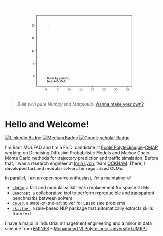 
<!-- Animation of my name-->
<div class="container" align="center">
    <img src="animations/animated_badr_moufad.gif" height="300px">
</div>

> *Built with pure Numpy and Matplotlib*.
> [Wanna make your own?](https://github.com/Badr-MOUFAD/animate_your_name)


<!-- content -->

# Hello and Welcome!
<!-- <img src="animations/wave.gif" height="30px"> -->

[![Linkedin Badge](https://img.shields.io/badge/Linkedin-badr_moufad-81391a1a9?style=flat-square&logo=Linkedin&logoColor=white&link=https://www.linkedin.com/in/badr-moufad-81391a1a9/)](https://www.linkedin.com/in/badr-moufad-81391a1a9/)
[![Medium Badge](https://img.shields.io/badge/Medium-@badr-moufad?style=flat-square&labelColor=000000&logo=Medium&link=https://badr-moufad.medium.com/)](https://badr-moufad.medium.com/)
[![Google scholar Badge](https://img.shields.io/badge/Google%20schoolar--lightgrey?logo=googlescholar&style=flat-square&link=https://scholar.google.com/citations?user=0MkYv20AAAAJ&hl=en&color=brightgreen)](https://scholar.google.com/citations?user=0MkYv20AAAAJ&hl=en)


I'm Badr MOUFAD and I'm a Ph.D. candidate at [Ecole Polytechnique](https://www.polytechnique.edu/en)–[CMAP](https://cmap.ip-paris.fr/en) working on Denoising Diffusion Probabilistic Models and Markov Chain Monte Carlo methods for trajectory prediction and traffic simulation.
Before that, I was a research engineer at [Inria Lyon](https://www.inria.fr/fr/centre-inria-de-lyon), team [OCKHAM](https://team.inria.fr/ockham/).
There, I developed fast and modular solvers for regularized GLMs.

In parallel, I am an open source enthusiast, I'm a maintainer of
- [``skglm``](https://github.com/scikit-learn-contrib/skglm), a fast and modular scikit-learn replacement for sparse GLMs
- [``Benchopt``](https://github.com/benchopt/benchopt), a collaborative tool to perform reproducible and transparent benchmarks between solvers
- [``celer``](https://github.com/mathurinm/celer), a state-of-the-art solver for Lasso Like problems
- [``skillner``](https://skillner.vercel.app), a rule-based NLP package that automatically extracts skills from text

I have a major in Industrial management engineering and a minor in data science from [EMINES](https://www.emines-ingenieur.org/) – [Mohammed VI Polytechnic University (UM6P)](https://www.um6p.ma/en).
